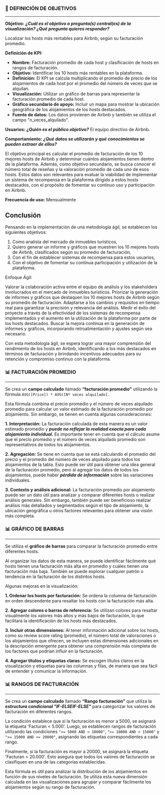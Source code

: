 ### 📝 DEFINICIÓN DE OBJETIVOS
---------------------------

**Objetivo:** ***¿Cuál es el objetivo o pregunta(s) central(es) de la visualización? ¿Qué pregunta quieres responder?*** 

Localizar los hosts más rentables para Airbnb, según su facturación promedio.

**Definición de KPI:**
- **Nombre:** Facturación promedio de cada host y clasificación de hosts en rangos de facturación.
- **Objetivo:** Identificar los 10 hosts más rentables en la plataforma.
- **Definición:** El KPI se calcula multiplicando el promedio de precio de los alojamientos de cada host por el promedio del número de veces que se alquilan.
- **Visualización:** Utilizar un gráfico de barras para representar la facturación promedio de cada host.
- **Gráfico secundario de apoyo:** Incluir un mapa para mostrar la ubicación geográfica de los alojamientos de los hosts destacados.
- **Fuente de datos:** Los datos provienen de Airbnb y también se utiliza el campo "n_veces_alquilado".

**Usuarios:** ***¿Quién es el público objetivo?*** El equipo directivo de Airbnb.

**Comportamiento:** ***¿Qué datos se utilizarán y qué conocimientos se pueden extraer de ellos?***

El objetivo principal es calcular el promedio de facturación de los 10 mejores hosts de Airbnb y determinar cuántos alojamientos tienen dentro de la plataforma. Además, como objetivo secundario, se busca conocer el número total de reseñas y la valoración promedio de cada uno de esos hosts. Estos datos son relevantes para evaluar la viabilidad de implementar un sistema de recompensa en la plataforma dirigido a estos hosts destacados, con el propósito de fomentar su continuo uso y participación en Airbnb.

**Frecuencia de uso:** Mensualmente

**Conclusión**
---------------

Pensando en la implementación de una metodología ágil, se establecen los siguientes objetivos:

1. Como analista del mercado de inmuebles turísticos,
2. Quiero generar un informe y gráficos que muestren los 10 mejores hosts de Airbnb, clasificados según su promedio de facturación,
3. Con el fin de establecer sistemas de recompensa para estos usuarios,
4. Con el objetivo de fomentar su continua participación y utilización de la plataforma.


Enfoque Ágil:

Valorar la colaboración activa entre el equipo de análisis y los stakeholders involucrados en el mercado de inmuebles turísticos.
Priorizar la generación de informes y gráficos que destaquen los 10 mejores hosts de Airbnb según su promedio de facturación.
Adaptarse a los cambios y requisitos en tiempo real para garantizar la precisión y relevancia del análisis.
Medir el éxito del proyecto a través de la efectividad de los sistemas de recompensa implementados y el aumento en la utilización de la plataforma por parte de los hosts destacados.
Buscar la mejora continua en la generación de informes y gráficos, incorporando retroalimentación y ajustes según sea necesario.

Con esta metodología ágil, se espera lograr una mayor comprensión del rendimiento de los hosts en Airbnb, identificando a los más destacados en términos de facturación y brindando incentivos adecuados para su retención y compromiso continuo con la plataforma.




### 📊 FACTURACIÓN PROMEDIO
---------------------------

Se crea un **campo calculado** llamado **“facturación promedio"** utilizando la fórmula `AVG([Price]) * AVG([Nº veces alquilado].`

Esta fórmula combina el precio promedio y el número de veces alquilado promedio para calcular un valor estimado de la facturación promedio por alojamiento. Sin embargo, se tienen en cuenta algunas consideraciones:

**1. Interpretación:** La facturación calculada de esta manera es un valor estimado promedio y ***puede no reflejar la realidad exacta para cada alojamiento individual.*** Es importante tener en cuenta que el cálculo asume que el precio promedio y el número de veces alquilado promedio son representativos de todos los alojamientos.

**2. Agregación:** Se tiene en cuenta que se está calculando el promedio del precio y el promedio del número de veces alquilado para todos los alojamientos de la tabla. Esto puede ser útil para obtener una idea general de la facturación promedio, pero al agregar los datos de todos los alojamientos, puede haber ***pérdida de información*** sobre las variaciones individuales.

**3. Contexto y análisis adicional:** La facturación promedio por alojamiento puede ser un dato útil para analizar y comparar diferentes hosts o realizar análisis generales. Sin embargo, también puede ser beneficioso realizar análisis más detallados y segmentados según el tipo de alojamiento, la ubicación geográfica u otros factores relevantes para obtener una visión más completa.




### 📊 GRÁFICO DE BARRAS
---------------------------

Se utiliza el **gráfico de barras** para comparar la facturación promedio entre diferentes hosts.

Al organizar los datos de esta manera, se puede identificar fácilmente qué hosts tienen una facturación más alta en promedio y cuáles tienen una facturación más baja. También se puede explorar cualquier patrón o tendencia en la facturación de los distintos hosts.


Algunas mejoras en la visualización:

**1. Ordenar los hosts por facturación:** Se ordena la columna de facturación en orden descendente para resaltar los hosts con la facturación más alta.

**2. Agregar colores o barras de referencia:** Se utilizan colores para resaltar visualmente los valores más altos y más bajos de facturación, lo que facilitará la identificación de los hosts más destacados.

**3. Incluir otras dimensiones:** Al tener información adicional sobre los hosts, como su review score rating (promedio), el número total de valoraciones o los alojamientos que ofrecen, se incluyen estas dimensiones adicionales en la descripción emergente para obtener una comprensión más completa de los factores que podrían influir en la facturación.

**4. Agregar títulos y etiquetas claras:** Se escogen títulos claros en la visualización y etiquetas para las columnas y filas, de manera que sea fácil de entender y comunicar la información.




### 📊 RANGOS DE FACTURACIÓN
---------------------------

Se crea un **campo calculado** llamado **“Rango facturación”** que utiliza la ***estructura condicional "IF-ELSEIF-ELSE"*** para categorizar los valores de facturación en diferentes rangos.

La condición establece que si la facturación es menor a 5000, se asignará la etiqueta 'Facturan < 5.000'. Luego, se establecen rangos de facturación utilizando las condiciones `">= 5000 AND < 10000"`, `">= 10000 AND < 15000"` y `">= 15000 AND <= 20000"`, asignando las etiquetas correspondientes a cada rango.

Finalmente, si la facturación es mayor a 20000, se asignará la etiqueta 'Facturan > 20.000'. Esto asegura que todos los valores de facturación se clasifiquen en una de las categorías establecidas.

Esta fórmula es útil para analizar la distribución de los alojamientos en función de sus niveles de facturación. Se utiliza esta nueva dimensión calculada en las visualizaciones para agrupar y comparar fácilmente los alojamientos según su rango de facturación.
